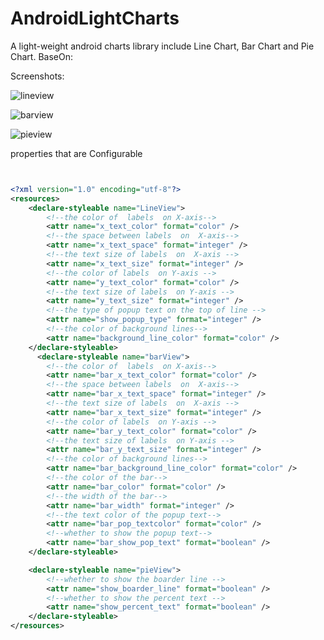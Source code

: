 # AndroidLightCharts
A light-weight android charts library include Line Chart, Bar Chart and Pie Chart. BaseOn:

[AndroidCharts]: https://github.com/HackPlan/AndroidCharts

Screenshots:

![lineview](https://github.com/wxkly8888/AndroidLightCharts/blob/main/screenshots/Screenshot_lineview.jpg)

![barview](https://github.com/wxkly8888/AndroidLightCharts/blob/main/screenshots/Screenshot_barview.jpg)

![pieview](https://github.com/wxkly8888/AndroidLightCharts/blob/main/screenshots/Screenshot_pieview.jpg)

properties that are Configurable

```xml


<?xml version="1.0" encoding="utf-8"?>
<resources>
    <declare-styleable name="LineView">
        <!--the color of  labels  on X-axis-->
        <attr name="x_text_color" format="color" />
        <!--the space between labels  on  X-axis-->
        <attr name="x_text_space" format="integer" />
        <!--the text size of labels  on  X-axis -->
        <attr name="x_text_size" format="integer" />
        <!--the color of labels  on Y-axis -->
        <attr name="y_text_color" format="color" />
        <!--the text size of labels  on Y-axis -->
        <attr name="y_text_size" format="integer" />
        <!--the type of popup text on the top of line -->
        <attr name="show_popup_type" format="integer" />
        <!--the color of background lines-->
        <attr name="background_line_color" format="color" />
    </declare-styleable>
      <declare-styleable name="barView">
        <!--the color of  labels  on X-axis-->
        <attr name="bar_x_text_color" format="color" />
        <!--the space between labels  on  X-axis-->
        <attr name="bar_x_text_space" format="integer" />
        <!--the text size of labels  on  X-axis -->
        <attr name="bar_x_text_size" format="integer" />
        <!--the color of labels  on Y-axis -->
        <attr name="bar_y_text_color" format="color" />
        <!--the text size of labels  on Y-axis -->
        <attr name="bar_y_text_size" format="integer" />
        <!--the color of background lines-->
        <attr name="bar_background_line_color" format="color" />
        <!--the color of the bar-->
        <attr name="bar_color" format="color" />
        <!--the width of the bar-->
        <attr name="bar_width" format="integer" />
        <!--the text color of the popup text-->
        <attr name="bar_pop_textcolor" format="color" />
        <!--whether to show the popup text-->
        <attr name="bar_show_pop_text" format="boolean" />
    </declare-styleable>

    <declare-styleable name="pieView">
        <!--whether to show the boarder line -->
        <attr name="show_boarder_line" format="boolean" />
        <!--whether to show the percent text -->
        <attr name="show_percent_text" format="boolean" />
    </declare-styleable>
</resources>
    
```

